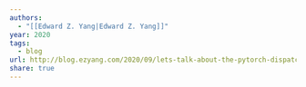 ```yaml
---
authors:
  - "[[Edward Z. Yang|Edward Z. Yang]]"
year: 2020
tags:
  - blog
url: http://blog.ezyang.com/2020/09/lets-talk-about-the-pytorch-dispatcher/
share: true
---
```

